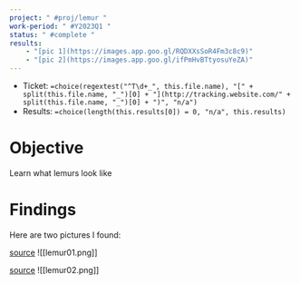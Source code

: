 ```yaml
---
project: " #proj/lemur "
work-period: " #Y2023Q1 "
status: " #complete "
results:
    - "[pic 1](https://images.app.goo.gl/RQDXXsSoR4Fm3c8c9)"
    - "[pic 2](https://images.app.goo.gl/ifPmHvBTtyosuYeZA)"
---
```


- Ticket: `=choice(regextest("^T\d+_", this.file.name), "[" + split(this.file.name, "_")[0] + "](http://tracking.website.com/" + split(this.file.name, "_")[0] + ")", "n/a")`
- Results: `=choice(length(this.results[0]) = 0, "n/a", this.results)`

# Objective

Learn what lemurs look like

# Findings

Here are two pictures I found:

[source](https://images.app.goo.gl/RQDXXsSoR4Fm3c8c9) 
![[lemur01.png]]

[source](https://images.app.goo.gl/ifPmHvBTtyosuYeZA) 
![[lemur02.png]]